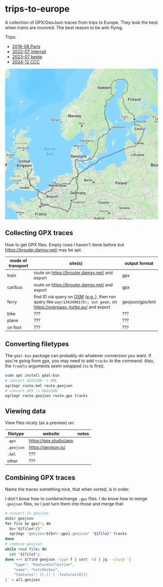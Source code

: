 # trips-to-europe

A collection of GPX/GeoJson traces from trips to Europe. They look the best when trains are involved. The best reason to be anti-flying.

Trips:

- [2018-08 Paris](./2018-08%20Paris/)
- [2022-07 interrail](./2022-07%20interrail/)
- [2023-07 keptp](./2023-07%20keptp/)
- [2024-12 CCC](./2024-12%20CCC/)

![screenshot of a map with a GPS trace overlaid](./images/CCC_trip_geojson.png)

## Collecting GPX traces

How to get GPX files. Empty rows I haven't done before but <https://brouter.damsy.net/> may be apt.

| mode of transport | site(s) | output format |
| --- | --- | --- |
| train | route on <https://brouter.damsy.net/> and export | gpx |
| car/bus | route on <https://brouter.damsy.net/> and export | gpx |
| ferry | find ID via query on [OSM](https://www.openstreetmap.org) ([e.g.,](https://www.openstreetmap.org/way/1343490175)), then run query like `way(1343490175); out geom;` on <https://overpass-turbo.eu/> and export | geojson/gpx/kml |
| bike | ??? | ??? |
| plane | ??? | ??? |
| on foot | ??? | ??? |

## Converting filetypes

The `gdal-bin` package can probably do whatever conversion you want. If you're going from gpx, you may need to add `tracks` to the command. Also, the `from`/`to` arguments seem swapped (`to` is first).

```bash
sudo apt install gdal-bin
# convert GEOJSON -> KML
ogr2ogr route.kml route.geojson
# convert GPX -> GEOJSON
ogr2ogr route.geojson route.gpx tracks
```

## Viewing data

View files nicely (as a preview) on:

| filetype | website | notes |
| --- | --- | --- |
| `.gpx` | <https://gpx.studio/app> | |
| `.geojson` | <https://geojson.io/> | |
| `.kml` | ??? | |
| other | ??? | |

## Combining GPX traces

Name the traces something nice, that when sorted, is in order.

I don't know how to combine/merge `.gpx` files. I do know how to merge `.geojson` files, so I just turn them into those and merge that.

```bash
# convert to geojson
mkdir geojson
for file in gpx/*; do
  bn="${file#*/}"
  ogr2ogr "geojson/${bn%*.gpx}.geojson" "${file}" tracks
done
# combine geojson
while read file; do
  cat "${file}";
done <<< $(find geojson -type f | sort -n) | jq --slurp '{
    "type": "FeatureCollection",
    "name": "hitchhikes",
    "features": ([.[] | .features[0]])
}' > all.geojson
```
